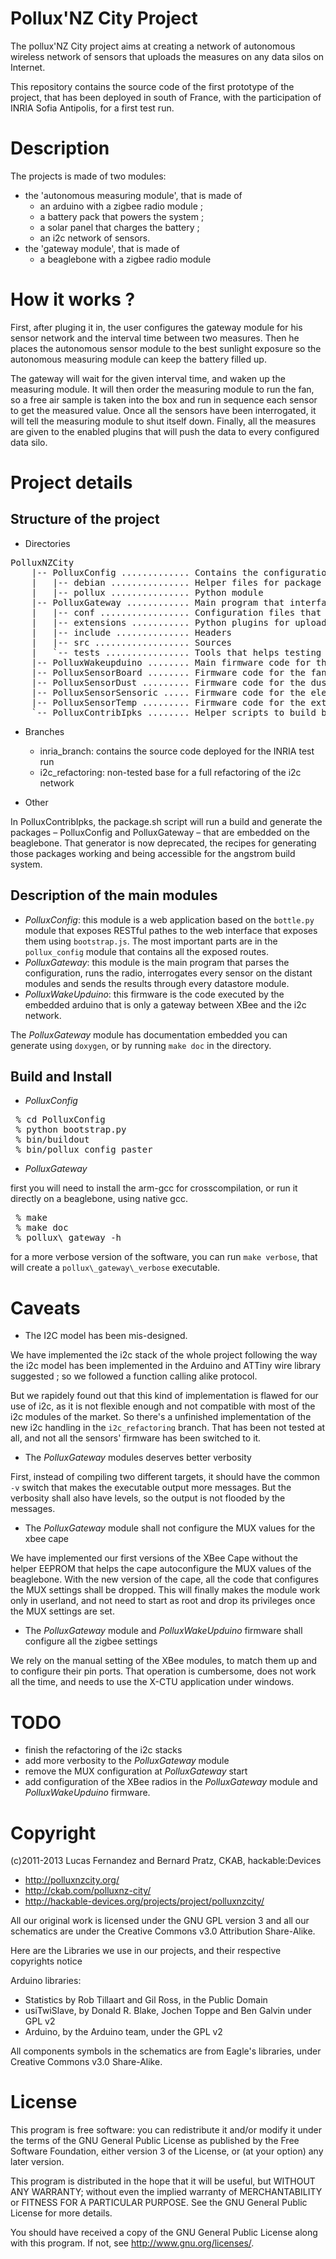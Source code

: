 
Pollux'NZ City Project
======================

The pollux'NZ City project aims at creating a network of autonomous wireless network
of sensors that uploads the measures on any data silos on Internet.

This repository contains the source code of the first prototype of the project, that
has been deployed  in south of France, with the participation of INRIA Sofia Antipolis,
for a first test run.

Description
===========

The projects is made of two modules:
 * the 'autonomous measuring module', that is made of
   * an arduino with a zigbee radio module ;
   * a battery pack that powers the system ;
   * a solar panel that charges the battery ;
   * an i2c network of sensors.
 * the 'gateway module', that is made of
   * a beaglebone with a zigbee radio module

How it works ?
==============

First, after pluging it in, the user configures the gateway module for his sensor 
network and the interval time between two measures. Then he places the autonomous
sensor module to the best sunlight exposure so the autonomous measuring module can
keep the battery filled up.

The gateway will wait for the given interval time, and waken up the measuring module.
It will then order the measuring module to run the fan, so a free air sample is taken
into the box and run in sequence each sensor to get the measured value. Once all the
sensors have been interrogated, it will tell the measuring module to shut itself down.
Finally, all the measures are given to the enabled plugins that will push the data to
every configured data silo.

Project details
===============

Structure of the project
------------------------

 * Directories

<pre>
PolluxNZCity
    |-- PolluxConfig ............. Contains the configuration plugin (in python)
    |   |-- debian ............... Helper files for package generation
    |   |-- pollux ............... Python module
    |-- PolluxGateway ............ Main program that interfaces with the measuring modules
    |   |-- conf ................. Configuration files that are to be deployed in /etc
    |   |-- extensions ........... Python plugins for uploading data to data silos
    |   |-- include .............. Headers
    |   |-- src .................. Sources
    |   `-- tests ................ Tools that helps testing
    |-- PolluxWakeupduino ........ Main firmware code for the arduino in the measuring module
    |-- PolluxSensorBoard ........ Firmware code for the fan, temperature and noise board
    |-- PolluxSensorDust ......... Firmware code for the dust board
    |-- PolluxSensorSensoric ..... Firmware code for the electrochemical sensoric sensors board
    |-- PolluxSensorTemp ......... Firmware code for the external temperature sensor board
    `-- PolluxContribIpks ........ Helper scripts to build binary packages (for angstrom)
</pre>

 * Branches
   * inria_branch: contains the source code deployed for the INRIA test run
   * i2c_refactoring: non-tested base for a full refactoring of the i2c network

 * Other

In PolluxContribIpks, the package.sh script will run a build and generate the packages
– PolluxConfig and PolluxGateway – that are embedded on the beaglebone. That generator
is now deprecated, the recipes for generating those packages working and being accessible
for the angstrom build system.

Description of the main modules
-------------------------------

* _PolluxConfig_: this module is a web application based on the `bottle.py` module that
  exposes RESTful pathes to the web interface that exposes them using `bootstrap.js`.
  The most important parts are in the `pollux_config` module that contains all the exposed
  routes.
* _PolluxGateway_: this module is the main program that parses the configuration, runs 
  the radio, interrogates every sensor on the distant modules and sends the results
  through every datastore module.
* _PolluxWakeUpduino_: this firmware is the code executed by the embedded arduino that
  is only a gateway between XBee and the i2c network.

The _PolluxGateway_ module has documentation embedded you can generate using `doxygen`,
or by running `make doc` in the directory.

Build and Install
-----------------

* _PolluxConfig_

<pre>
 % cd PolluxConfig
 % python bootstrap.py
 % bin/buildout
 % bin/pollux_config_paster
</pre>

* _PolluxGateway_

first you will need to install the arm-gcc for crosscompilation, or run it directly
on a beaglebone, using native gcc.

<pre>
 % make
 % make doc
 % pollux\_gateway -h
</pre>

for a more verbose version of the software, you can run `make verbose`, that will
create a `pollux\_gateway\_verbose` executable.

Caveats
=======

* The I2C model has been mis-designed. 

We have implemented the i2c stack of the whole project following the way the i2c model
has been implemented in the Arduino and ATTiny wire library suggested ; so we followed
a function calling alike protocol.

But we rapidely found out that this kind of implementation is flawed for our use of 
i2c, as it is not flexible enough and not compatible with most of the i2c modules of
the market. So there's a unfinished implementation of the new i2c handling in the
`i2c_refactoring` branch. That has been not tested at all, and not all the sensors'
firmware has been switched to it.

* The _PolluxGateway_ modules deserves better verbosity

First, instead of compiling two different targets, it should have the common `-v`
switch that makes the executable output more messages. But the verbosity shall also
have levels, so the output is not flooded by the messages.

* The _PolluxGateway_ module shall not configure the MUX values for the xbee cape

We have implemented our first versions of the XBee Cape without the helper EEPROM
that helps the cape autoconfigure the MUX values of the beaglebone. With the new
version of the cape, all the code that configures the MUX settings shall be dropped.
This will finally makes the module work only in userland, and not need to start as
root and drop its privileges once the MUX settings are set.

* The _PolluxGateway_ module and _PolluxWakeUpduino_ firmware shall configure all the zigbee settings

We rely on the manual setting of the XBee modules, to match them up and to configure
their pin ports. That operation is cumbersome, does not work all the time, and needs
to use the X-CTU application under windows.

TODO
====

* finish the refactoring of the i2c stacks
* add more verbosity to the _PolluxGateway_ module
* remove the MUX configuration at _PolluxGateway_ start
* add configuration of the XBee radios in the _PolluxGateway_ module and
  _PolluxWakeUpduino_ firmware.

Copyright
=========

(c)2011-2013 Lucas Fernandez and Bernard Pratz, CKAB, hackable:Devices

 * http://polluxnzcity.org/
 * http://ckab.com/polluxnz-city/
 * http://hackable-devices.org/projects/project/polluxnzcity/

All our original work is licensed under the GNU GPL version 3
and all our schematics are under the Creative Commons v3.0 Attribution Share-Alike.

Here are the Libraries we use in our projects, and their respective copyrights notice

Arduino libraries:
 * Statistics by Rob Tillaart and Gil Ross, in the Public Domain 
 * usiTwiSlave, by Donald R. Blake, Jochen Toppe and Ben Galvin under GPL v2
 * Arduino, by the Arduino team, under the GPL v2

All components symbols in the schematics are from Eagle's libraries, under Creative
Commons v3.0 Share-Alike.

License
=======

This program is free software: you can redistribute it and/or modify
it under the terms of the GNU General Public License as published by
the Free Software Foundation, either version 3 of the License, or
(at your option) any later version.

This program is distributed in the hope that it will be useful,
but WITHOUT ANY WARRANTY; without even the implied warranty of
MERCHANTABILITY or FITNESS FOR A PARTICULAR PURPOSE.  See the
GNU General Public License for more details.

You should have received a copy of the GNU General Public License
along with this program.  If not, see <http://www.gnu.org/licenses/>.

